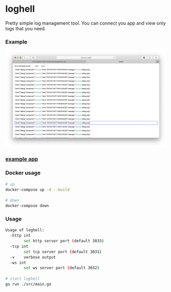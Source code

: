 # loghell
Pretty simple log management tool. 
You can connect you app and view only logs that you need.

### Example
![](./dashboard.png)

### [example app](./example/README.md)

### Docker usage
```bash
# up
docker-compose up -d --build

# down
docker-compose down
```

### Usage
```bash
Usage of loghell:
  -http int
    	set http server port (default 3033)
  -tcp int
    	set tcp server port (default 3031)
  -v	verbose output
  -ws int
    	set ws server port (default 3032)
    	
# start loghell
go run ./src/main.go
```

